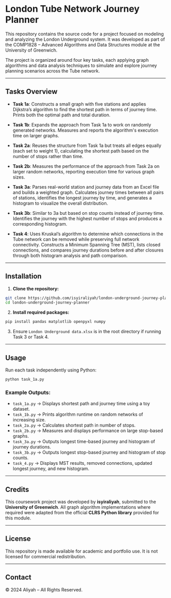 # London Tube Network Journey Planner

This repository contains the source code for a project focused on modeling and analyzing the London Underground system. It was developed as part of the COMP1828 – Advanced Algorithms and Data Structures module at the University of Greenwich.

The project is organized around four key tasks, each applying graph algorithms and data analysis techniques to simulate and explore journey planning scenarios across the Tube network.

---

## Tasks Overview

- **Task 1a**: Constructs a small graph with five stations and applies Dijkstra’s algorithm to find the shortest path in terms of journey time. Prints both the optimal path and total duration.

- **Task 1b**: Expands the approach from Task 1a to work on randomly generated networks. Measures and reports the algorithm's execution time on larger graphs.

- **Task 2a**: Reuses the structure from Task 1a but treats all edges equally (each set to weight 1), calculating the shortest path based on the number of stops rather than time.

- **Task 2b**: Measures the performance of the approach from Task 2a on larger random networks, reporting execution time for various graph sizes.

- **Task 3a**: Parses real-world station and journey data from an Excel file and builds a weighted graph. Calculates journey times between all pairs of stations, identifies the longest journey by time, and generates a histogram to visualize the overall distribution.

- **Task 3b**: Similar to 3a but based on stop counts instead of journey time. Identifies the journey with the highest number of stops and produces a corresponding histogram.

- **Task 4**: Uses Kruskal’s algorithm to determine which connections in the Tube network can be removed while preserving full network connectivity. Constructs a Minimum Spanning Tree (MST), lists closed connections, and compares journey durations before and after closures through both histogram analysis and path comparison.

---

## Installation

1. **Clone the repository:**

```bash
git clone https://github.com/isyiraliyah/london-underground-journey-planner
cd london-underground-journey-planner
```

2. **Install required packages:**

```bash
pip install pandas matplotlib openpyxl numpy
```

3. Ensure `London Underground data.xlsx` is in the root directory if running Task 3 or Task 4.

---

## Usage

Run each task independently using Python:

```bash
python task_1a.py
```

### Example Outputs:

- `task_1a.py` → Displays shortest path and journey time using a toy dataset.
- `task_1b.py` → Prints algorithm runtime on random networks of increasing size.
- `task_2a.py` → Calculates shortest path in number of stops.
- `task_2b.py` → Measures and displays performance on large stop-based graphs.
- `task_3a.py` → Outputs longest time-based journey and histogram of journey durations.
- `task_3b.py` → Outputs longest stop-based journey and histogram of stop counts.
- `task_4.py` → Displays MST results, removed connections, updated longest journey, and new histogram.

---

## Credits

This coursework project was developed by **isyiraliyah**, submitted to the **University of Greenwich**.
All graph algorithm implementations where required were adapted from the official **CLRS Python library** provided for this module.

---

## License

This repository is made available for academic and portfolio use. It is not licensed for commercial redistribution.

---

## Contact

© 2024 Aliyah – All Rights Reserved.
